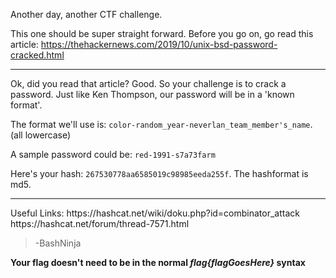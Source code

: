 Another day, another CTF challenge. 

This one should be super straight forward. Before you go on, go read this article: https://thehackernews.com/2019/10/unix-bsd-password-cracked.html
<hr>
Ok, did you read that article? Good. So your challenge is to crack a password. Just like Ken Thompson, our password will be in a 'known format'.

The format we'll use is: `color-random_year-neverlan_team_member's_name`. (all lowercase)

A sample password could be: `red-1991-s7a73farm`

Here's your hash: `267530778aa6585019c98985eeda255f`. The hashformat is md5.
<hr>
Useful Links:
https://hashcat.net/wiki/doku.php?id=combinator_attack
https://hashcat.net/forum/thread-7571.html

> -BashNinja

**Your flag doesn't need to be in the normal *flag{flagGoesHere}* syntax**
